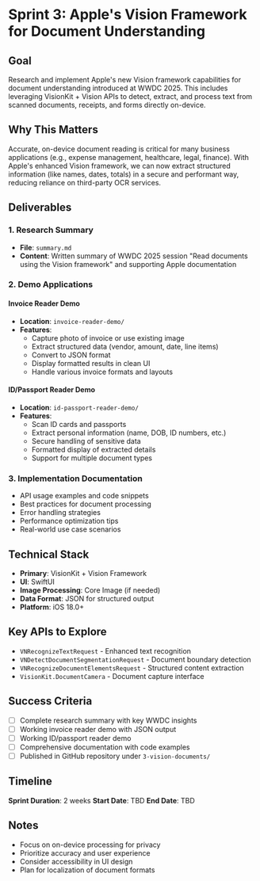 # Sprint 3: Apple's Vision Framework for Document Understanding

## Goal
Research and implement Apple's new Vision framework capabilities for document understanding introduced at WWDC 2025. This includes leveraging VisionKit + Vision APIs to detect, extract, and process text from scanned documents, receipts, and forms directly on-device.

## Why This Matters
Accurate, on-device document reading is critical for many business applications (e.g., expense management, healthcare, legal, finance). With Apple's enhanced Vision framework, we can now extract structured information (like names, dates, totals) in a secure and performant way, reducing reliance on third-party OCR services.

## Deliverables

### 1. Research Summary
- **File**: `summary.md`
- **Content**: Written summary of WWDC 2025 session "Read documents using the Vision framework" and supporting Apple documentation

### 2. Demo Applications

#### Invoice Reader Demo
- **Location**: `invoice-reader-demo/`
- **Features**:
  - Capture photo of invoice or use existing image
  - Extract structured data (vendor, amount, date, line items)
  - Convert to JSON format
  - Display formatted results in clean UI
  - Handle various invoice formats and layouts

#### ID/Passport Reader Demo  
- **Location**: `id-passport-reader-demo/`
- **Features**:
  - Scan ID cards and passports
  - Extract personal information (name, DOB, ID numbers, etc.)
  - Secure handling of sensitive data
  - Formatted display of extracted details
  - Support for multiple document types

### 3. Implementation Documentation
- API usage examples and code snippets
- Best practices for document processing
- Error handling strategies
- Performance optimization tips
- Real-world use case scenarios

## Technical Stack
- **Primary**: VisionKit + Vision Framework
- **UI**: SwiftUI
- **Image Processing**: Core Image (if needed)
- **Data Format**: JSON for structured output
- **Platform**: iOS 18.0+

## Key APIs to Explore
- `VNRecognizeTextRequest` - Enhanced text recognition
- `VNDetectDocumentSegmentationRequest` - Document boundary detection  
- `VNRecognizeDocumentElementsRequest` - Structured content extraction
- `VisionKit.DocumentCamera` - Document capture interface

## Success Criteria
- [ ] Complete research summary with key WWDC insights
- [ ] Working invoice reader demo with JSON output
- [ ] Working ID/passport reader demo
- [ ] Comprehensive documentation with code examples
- [ ] Published in GitHub repository under `3-vision-documents/`

## Timeline
**Sprint Duration**: 2 weeks
**Start Date**: TBD
**End Date**: TBD

## Notes
- Focus on on-device processing for privacy
- Prioritize accuracy and user experience
- Consider accessibility in UI design
- Plan for localization of document formats